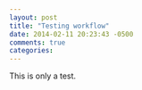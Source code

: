 ```yaml
---
layout: post
title: "Testing workflow"
date: 2014-02-11 20:23:43 -0500
comments: true
categories: 
---
```


This is only a test.
